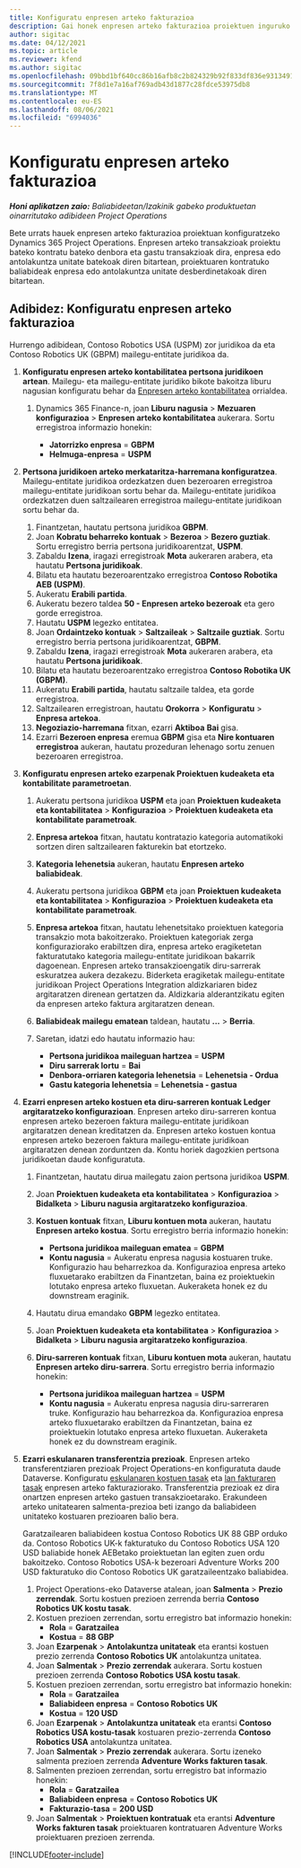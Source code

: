 ```yaml
---
title: Konfiguratu enpresen arteko fakturazioa
description: Gai honek enpresen arteko fakturazioa proiektuen inguruko informazioa eta adibideak eskaintzen ditu.
author: sigitac
ms.date: 04/12/2021
ms.topic: article
ms.reviewer: kfend
ms.author: sigitac
ms.openlocfilehash: 09bbd1bf640cc86b16afb8c2b824329b92f833df836e9313491d57a2f1646440
ms.sourcegitcommit: 7f8d1e7a16af769adb43d1877c28fdce53975db8
ms.translationtype: MT
ms.contentlocale: eu-ES
ms.lasthandoff: 08/06/2021
ms.locfileid: "6994036"
---
```

# <a name="configure-intercompany-invoicing"></a>Konfiguratu enpresen arteko fakturazioa

_**Honi aplikatzen zaio:** Baliabideetan/Izakinik gabeko produktuetan oinarritutako adibideen Project Operations_

Bete urrats hauek enpresen arteko fakturazioa proiektuan konfiguratzeko Dynamics 365 Project Operations. Enpresen arteko transakzioak proiektu bateko kontratu bateko denbora eta gastu transakzioak dira, enpresa edo antolakuntza unitate batekoak diren bitartean, proiektuaren kontratuko baliabideak enpresa edo antolakuntza unitate desberdinetakoak diren bitartean.

## <a name="example-configure-intercompany-invoicing"></a>Adibidez: Konfiguratu enpresen arteko fakturazioa

Hurrengo adibidean, Contoso Robotics USA (USPM) zor juridikoa da eta Contoso Robotics UK (GBPM) mailegu-entitate juridikoa da. 

1. **Konfiguratu enpresen arteko kontabilitatea pertsona juridikoen artean**. Mailegu- eta mailegu-entitate juridiko bikote bakoitza liburu nagusian konfiguratu behar da [Enpresen arteko kontabilitatea](/dynamics365/finance/general-ledger/intercompany-accounting-setup) orrialdea.
    
    1. Dynamics 365 Finance-n, joan **Liburu nagusia** > **Mezuaren konfigurazioa** > **Enpresen arteko kontabilitatea** aukerara. Sortu erregistroa informazio honekin:

        - **Jatorrizko enpresa** = **GBPM**
        - **Helmuga-enpresa** = **USPM**

2. **Pertsona juridikoen arteko merkataritza-harremana konfiguratzea**. Mailegu-entitate juridikoa ordezkatzen duen bezeroaren erregistroa mailegu-entitate juridikoan sortu behar da. Mailegu-entitate juridikoa ordezkatzen duen saltzailearen erregistroa mailegu-entitate juridikoan sortu behar da.

     1. Finantzetan, hautatu pertsona juridikoa **GBPM**.
     2. Joan **Kobratu beharreko kontuak** > **Bezeroa** > **Bezero guztiak**. Sortu erregistro berria pertsona juridikoarentzat, **USPM**.
     3. Zabaldu **Izena**, iragazi erregistroak **Mota** aukeraren arabera, eta hautatu **Pertsona juridikoak**. 
     4. Bilatu eta hautatu bezeroarentzako erregistroa **Contoso Robotika AEB (USPM)**.
     5. Aukeratu **Erabili partida**. 
     6. Aukeratu bezero taldea **50 - Enpresen arteko bezeroak** eta gero gorde erregistroa.
     7. Hautatu **USPM** legezko entitatea.
     8. Joan **Ordaintzeko kontuak** > **Saltzaileak** > **Saltzaile guztiak**. Sortu erregistro berria pertsona juridikoarentzat, **GBPM**.
     9. Zabaldu **Izena**, iragazi erregistroak **Mota** aukeraren arabera, eta hautatu **Pertsona juridikoak**. 
     10. Bilatu eta hautatu bezeroarentzako erregistroa **Contoso Robotika UK (GBPM)**.
     11. Aukeratu **Erabili partida**, hautatu saltzaile taldea, eta gorde erregistroa.
     12. Saltzailearen erregistroan, hautatu **Orokorra** > **Konfiguratu** > **Enpresa artekoa**.
     13. **Negoziazio-harremana** fitxan, ezarri **Aktiboa** **Bai** gisa.
     14. Ezarri **Bezeroen enpresa** eremua **GBPM** gisa eta **Nire kontuaren erregistroa** aukeran, hautatu prozeduran lehenago sortu zenuen bezeroaren erregistroa.

3. **Konfiguratu enpresen arteko ezarpenak Proiektuen kudeaketa eta kontabilitate parametroetan**. 

    1. Aukeratu pertsona juridikoa **USPM** eta joan **Proiektuen kudeaketa eta kontabilitatea** > **Konfigurazioa** > **Proiektuen kudeaketa eta kontabilitate parametroak**.
    2. **Enpresa artekoa** fitxan, hautatu kontratazio kategoria automatikoki sortzen diren saltzailearen fakturekin bat etortzeko.
    3. **Kategoria lehenetsia** aukeran, hautatu **Enpresen arteko baliabideak**.
    4. Aukeratu pertsona juridikoa **GBPM** eta joan **Proiektuen kudeaketa eta kontabilitatea** > **Konfigurazioa** > **Proiektuen kudeaketa eta kontabilitate parametroak**.
    5. **Enpresa artekoa** fitxan, hautatu lehenetsitako proiektuen kategoria transakzio mota bakoitzerako. Proiektuen kategoriak zerga konfiguraziorako erabiltzen dira, enpresa arteko eragiketetan fakturatutako kategoria mailegu-entitate juridikoan bakarrik dagoenean. Enpresen arteko transakzioengatik diru-sarrerak eskuratzea aukera dezakezu. Biderketa eragiketak mailegu-entitate juridikoan Project Operations Integration aldizkariaren bidez argitaratzen direnean gertatzen da. Aldizkaria alderantzikatu egiten da enpresen arteko faktura argitaratzen denean.
    6. **Baliabideak mailegu ematean** taldean, hautatu **...** > **Berria**. 
    7. Saretan, idatzi edo hautatu informazio hau:

          - **Pertsona juridikoa maileguan hartzea** = **USPM**
          - **Diru sarrerak lortu** = **Bai**
          - **Denbora-orriaren kategoria lehenetsia** = **Lehenetsia - Ordua**
          - **Gastu kategoria lehenetsia** = **Lehenetsia - gastua**

4. **Ezarri enpresen arteko kostuen eta diru-sarreren kontuak Ledger argitaratzeko konfigurazioan**. Enpresen arteko diru-sarreren kontua enpresen arteko bezeroen faktura mailegu-entitate juridikoan argitaratzen denean kreditatzen da. Enpresen arteko kostuen kontua enpresen arteko bezeroen faktura mailegu-entitate juridikoan argitaratzen denean zorduntzen da. Kontu horiek dagozkien pertsona juridikoetan daude konfiguratuta. 
      
     1. Finantzetan, hautatu dirua mailegatu zaion pertsona juridikoa **USPM**. 
     2. Joan **Proiektuen kudeaketa eta kontabilitatea** > **Konfigurazioa** > **Bidalketa** > **Liburu nagusia argitaratzeko konfigurazioa**. 
     3. **Kostuen kontuak** fitxan, **Liburu kontuen mota** aukeran, hautatu **Enpresen arteko kostua**. Sortu erregistro berria informazio honekin:
      
        - **Pertsona juridikoa maileguan ematea** = **GBPM**
        - **Kontu nagusia** = Aukeratu enpresa nagusia kostuaren truke. Konfigurazio hau beharrezkoa da. Konfigurazioa enpresa arteko fluxuetarako erabiltzen da Finantzetan, baina ez proiektuekin lotutako enpresa arteko fluxuetan. Aukeraketa honek ez du downstream eraginik. 
        
     4. Hautatu dirua emandako **GBPM** legezko entitatea. 
     5. Joan **Proiektuen kudeaketa eta kontabilitatea** > **Konfigurazioa** > **Bidalketa** > **Liburu nagusia argitaratzeko konfigurazioa**. 
     6. **Diru-sarreren kontuak** fitxan, **Liburu kontuen mota** aukeran, hautatu **Enpresen arteko diru-sarrera**. Sortu erregistro berria informazio honekin:

        - **Pertsona juridikoa maileguan hartzea** = **USPM**
        - **Kontu nagusia** = Aukeratu enpresa nagusia diru-sarreraren truke. Konfigurazio hau beharrezkoa da. Konfigurazioa enpresa arteko fluxuetarako erabiltzen da Finantzetan, baina ez proiektuekin lotutako enpresa arteko fluxuetan. Aukeraketa honek ez du downstream eraginik. 

5. **Ezarri eskulanaren transferentzia prezioak**. Enpresen arteko transferentziaren prezioak Project Operations-en konfiguratuta daude Dataverse. Konfiguratu [eskulanaren kostuen tasak](../pricing-costing/set-up-labor-cost-rate.md#transfer-pricing-and-costs-for-resources-outside-of-your-division-or-legal-entity) eta [lan fakturaren tasak](../pricing-costing/set-up-labor-bill-rate.md#transfer-pricing-or-set-up-bill-rates-for-resources-from-other-organizational-units-or-divisions) enpresen arteko fakturaziorako. Transferentzia prezioak ez dira onartzen enpresen arteko gastuen transakzioetarako. Erakundeen arteko unitatearen salmenta-prezioa beti izango da baliabideen unitateko kostuaren prezioaren balio bera.

      Garatzailearen baliabideen kostua Contoso Robotics UK 88 GBP orduko da. Contoso Robotics UK-k fakturatuko du Contoso Robotics USA 120 USD baliabide honek AEBetako proiektuetan lan egiten zuen ordu bakoitzeko. Contoso Robotics USA-k bezeroari Adventure Works 200 USD fakturatuko dio Contoso Robotics UK garatzaileentzako baliabidea.

      1. Project Operations-eko Dataverse atalean, joan **Salmenta** > **Prezio zerrendak**. Sortu kostuen prezioen zerrenda berria **Contoso Robotics UK kostu tasak**. 
      2. Kostuen prezioen zerrendan, sortu erregistro bat informazio honekin:
         - **Rola** = **Garatzailea**
         - **Kostua** = **88 GBP**
      3. Joan **Ezarpenak** > **Antolakuntza unitateak** eta erantsi kostuen prezio zerrenda **Contoso Robotics UK** antolakuntza unitatea.
      4. Joan **Salmentak** > **Prezio zerrendak** aukerara. Sortu kostuen prezioen zerrenda **Contoso Robotics USA kostu tasak**. 
      5. Kostuen prezioen zerrendan, sortu erregistro bat informazio honekin:
          - **Rola** = **Garatzailea**
          - **Baliabideen enpresa** = **Contoso Robotics UK**
          - **Kostua** = **120 USD**
      6. Joan **Ezarpenak** > **Antolakuntza unitateak** eta erantsi **Contoso Robotics USA kostu-tasak** kostuaren prezio-zerrenda **Contoso Robotics USA** antolakuntza unitatea.
      7. Joan **Salmentak** > **Prezio zerrendak** aukerara. Sortu izeneko salmenta prezioen zerrenda **Adventure Works fakturen tasak**. 
      8. Salmenten prezioen zerrendan, sortu erregistro bat informazio honekin:
          - **Rola** = **Garatzailea**
          - **Baliabideen enpresa** = **Contoso Robotics UK**
          - **Fakturazio-tasa** = **200 USD**
      9. Joan **Salmentak** > **Proiektuen kontratuak** eta erantsi **Adventure Works fakturen tasak** proiektuaren kontratuaren Adventure Works proiektuaren prezioen zerrenda.


[!INCLUDE[footer-include](../includes/footer-banner.md)]
